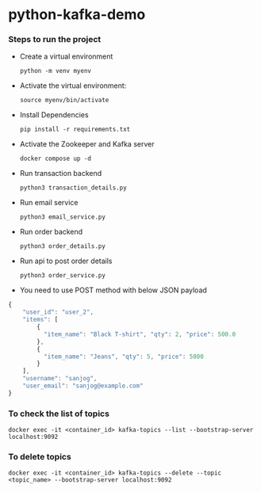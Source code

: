# python-kafka-demo

### Steps to run the project

- Create a virtual environment

  `python -m venv myenv`

- Activate the virtual environment:

  `source myenv/bin/activate`

- Install Dependencies

  `pip install -r requirements.txt`

- Activate the Zookeeper and Kafka server

  `docker compose up -d`

- Run transaction backend

  `python3 transaction_details.py`

- Run email service

  `python3 email_service.py`

- Run order backend

  `python3 order_details.py`

- Run api to post order details

  `python3 order_service.py`

- You need to use POST method with below JSON payload

```js
{
    "user_id": "user_2",
    "items": [
        {
          "item_name": "Black T-shirt", "qty": 2, "price": 500.0
        },
        {
          "item_name": "Jeans", "qty": 5, "price": 5800
        }
    ],
    "username": "sanjog",
    "user_email": "sanjog@example.com"
}
```

### To check the list of topics

```
docker exec -it <container_id> kafka-topics --list --bootstrap-server localhost:9092
```

### To delete topics

```
docker exec -it <container_id> kafka-topics --delete --topic <topic_name> --bootstrap-server localhost:9092
```
